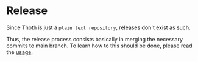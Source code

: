 # Release

Since Thoth is just a `plain text repository`, releases don't exist as such.

Thus, the release process consists basically in merging the necessary commits to main branch. To learn how to this should be done, please read the [usage](USAGE.md).
